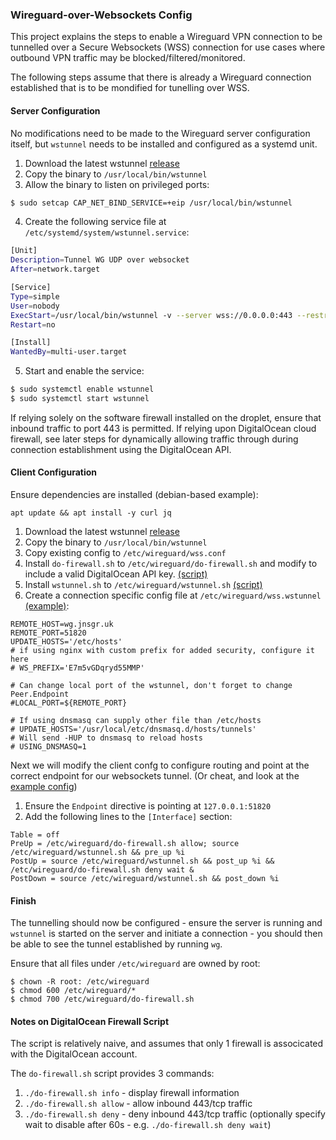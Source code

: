### Wireguard-over-Websockets Config

This project explains the steps to enable a Wireguard VPN connection to be tunnelled over a Secure Websockets (WSS) connection for use cases where outbound VPN traffic may be blocked/filtered/monitored.

The following steps assume that there is already a Wireguard connection established that is to be mondified for tunelling over WSS.

#### Server Configuration

No modifications need to be made to the Wireguard server configuration itself, but `wstunnel` needs to be installed and configured as a systemd unit.

1. Download the latest wstunnel [release](https://github.com/erebe/wstunnel/releases)
2. Copy the binary to `/usr/local/bin/wstunnel`
3. Allow the binary to listen on privileged ports:

```bash
$ sudo setcap CAP_NET_BIND_SERVICE=+eip /usr/local/bin/wstunnel
```

4. Create the following service file at `/etc/systemd/system/wstunnel.service`:

```bash
[Unit]
Description=Tunnel WG UDP over websocket
After=network.target

[Service]
Type=simple
User=nobody
ExecStart=/usr/local/bin/wstunnel -v --server wss://0.0.0.0:443 --restrictTo=127.0.0.1:51820
Restart=no

[Install]
WantedBy=multi-user.target
```

5. Start and enable the service:

```bash
$ sudo systemctl enable wstunnel
$ sudo systemctl start wstunnel
```

If relying solely on the software firewall installed on the droplet, ensure that inbound traffic to port 443 is permitted. If relying upon DigitalOcean cloud firewall, see later steps for dynamically allowing traffic through during connection establishment using the DigitalOcean API.

#### Client Configuration

Ensure dependencies are installed (debian-based example):

```
apt update && apt install -y curl jq
```

1. Download the latest wstunnel [release](https://github.com/erebe/wstunnel/releases)
2. Copy the binary to `/usr/local/bin/wstunnel`
3. Copy existing config to `/etc/wireguard/wss.conf`
4. Install `do-firewall.sh` to `/etc/wireguard/do-firewall.sh` and modify to include a valid DigitalOcean API key. [(script)](./do-firewall.sh)
5. Install `wstunnel.sh` to `/etc/wireguard/wstunnel.sh` [(script)](./wstunnel.sh)
6. Create a connection specific config file at `/etc/wireguard/wss.wstunnel` [(example)](./wss.wstunnel):

```
REMOTE_HOST=wg.jnsgr.uk
REMOTE_PORT=51820
UPDATE_HOSTS='/etc/hosts'
# if using nginx with custom prefix for added security, configure it here
# WS_PREFIX='E7m5vGDqryd55MMP'

# Can change local port of the wstunnel, don't forget to change Peer.Endpoint
#LOCAL_PORT=${REMOTE_PORT}

# If using dnsmasq can supply other file than /etc/hosts
# UPDATE_HOSTS='/usr/local/etc/dnsmasq.d/hosts/tunnels'
# Will send -HUP to dnsmasq to reload hosts
# USING_DNSMASQ=1
```

Next we will modify the client confg to configure routing and point at the correct endpoint for our websockets tunnel. (Or cheat, and look at the [example config](./wss.conf))

1. Ensure the `Endpoint` directive is pointing at `127.0.0.1:51820`
2. Add the following lines to the `[Interface]` section:

```
Table = off
PreUp = /etc/wireguard/do-firewall.sh allow; source /etc/wireguard/wstunnel.sh && pre_up %i
PostUp = source /etc/wireguard/wstunnel.sh && post_up %i && /etc/wireguard/do-firewall.sh deny wait &
PostDown = source /etc/wireguard/wstunnel.sh && post_down %i
```

#### Finish

The tunnelling should now be configured - ensure the server is running and `wstunnel` is started on the server and initiate a connection - you should then be able to see the tunnel established by running `wg`.

Ensure that all files under `/etc/wireguard` are owned by root:

```
$ chown -R root: /etc/wireguard
$ chmod 600 /etc/wireguard/*
$ chmod 700 /etc/wireguard/do-firewall.sh
```

#### Notes on DigitalOcean Firewall Script

The script is relatively naive, and assumes that only 1 firewall is associcated with the DigitalOcean account.

The `do-firewall.sh` script provides 3 commands:

1. `./do-firewall.sh info` - display firewall information
2. `./do-firewall.sh allow` - allow inbound 443/tcp traffic
3. `./do-firewall.sh deny` - deny inbound 443/tcp traffic (optionally specify wait to disable after 60s - e.g. `./do-firewall.sh deny wait`)
